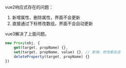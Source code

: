 vue2响应式存在的问题：

1. 新增属性、删除属性，界面不会更新
2. 直接通过下标修改数组，界面不会自动更新



vue3解决了上面问题。



```js
new Proxy(obj, {
    get(target, propName) {},
    set(target, propName, value) {}, // 新增、修改都会走
    deleteProperty(target, propName) {}
})
```

